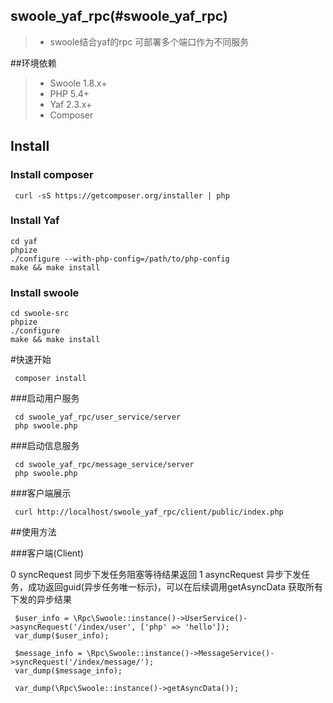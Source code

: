 ## swoole_yaf_rpc(#swoole_yaf_rpc)
> * swoole结合yaf的rpc  可部署多个端口作为不同服务

##环境依赖
> * Swoole 1.8.x+
> * PHP 5.4+
> * Yaf 2.3.x+
> * Composer

## Install

### Install composer
```
 curl -sS https://getcomposer.org/installer | php
```

### Install Yaf
```
cd yaf
phpize
./configure --with-php-config=/path/to/php-config
make && make install
```

### Install swoole
```
cd swoole-src
phpize
./configure
make && make install
```
#快速开始
```
 composer install
```

###启动用户服务
```
 cd swoole_yaf_rpc/user_service/server
 php swoole.php
```

###启动信息服务
```
 cd swoole_yaf_rpc/message_service/server
 php swoole.php
```

###客户端展示
```
 curl http://localhost/swoole_yaf_rpc/client/public/index.php
```

##使用方法

###客户端(Client)

0 syncRequest 同步下发任务阻塞等待结果返回
1 asyncRequest 异步下发任务，成功返回guid(异步任务唯一标示)，可以在后续调用getAsyncData 获取所有下发的异步结果

```
 $user_info = \Rpc\Swoole::instance()->UserService()->asyncRequest('/index/user', ['php' => 'hello']);
 var_dump($user_info);

 $message_info = \Rpc\Swoole::instance()->MessageService()->syncRequest('/index/message/');
 var_dump($message_info);

 var_dump(\Rpc\Swoole::instance()->getAsyncData());
```

